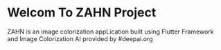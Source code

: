 # Welcom To ZAHN Project

ZAHN is an image colorization appLication built using Flutter Framework and Image Colorization AI provided by #deepai.org

